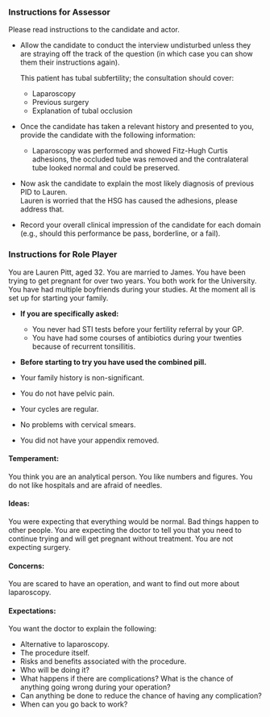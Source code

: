 ### Instructions for Assessor

Please read instructions to the candidate and actor.

- Allow the candidate to conduct the interview undisturbed unless they are straying off the track of the question (in which case you can show them their instructions again).
  
  This patient has tubal subfertility; the consultation should cover:
  
  - Laparoscopy
  - Previous surgery
  - Explanation of tubal occlusion

- Once the candidate has taken a relevant history and presented to you, provide the candidate with the following information:

  - Laparoscopy was performed and showed Fitz-Hugh Curtis adhesions, the occluded tube was removed and the contralateral tube looked normal and could be preserved.

- Now ask the candidate to explain the most likely diagnosis of previous PID to Lauren.  
  Lauren is worried that the HSG has caused the adhesions, please address that.
  
- Record your overall clinical impression of the candidate for each domain (e.g., should this performance be pass, borderline, or a fail).


### Instructions for Role Player

You are Lauren Pitt, aged 32. You are married to James. You have been trying to get pregnant for over two years. You both work for the University. You have had multiple boyfriends during your studies. At the moment all is set up for starting your family.

- **If you are specifically asked:**
  - You never had STI tests before your fertility referral by your GP.
  - You have had some courses of antibiotics during your twenties because of recurrent tonsillitis.
  
- **Before starting to try you have used the combined pill.**
- Your family history is non-significant.
- You do not have pelvic pain.
- Your cycles are regular.
- No problems with cervical smears.
- You did not have your appendix removed.

#### Temperament:
You think you are an analytical person. You like numbers and figures. You do not like hospitals and are afraid of needles.

#### Ideas:
You were expecting that everything would be normal. Bad things happen to other people. You are expecting the doctor to tell you that you need to continue trying and will get pregnant without treatment. You are not expecting surgery.

#### Concerns:
You are scared to have an operation, and want to find out more about laparoscopy.

#### Expectations:
You want the doctor to explain the following:

- Alternative to laparoscopy.
- The procedure itself.
- Risks and benefits associated with the procedure.
- Who will be doing it?
- What happens if there are complications? What is the chance of anything going wrong during your operation?
- Can anything be done to reduce the chance of having any complication?
- When can you go back to work?